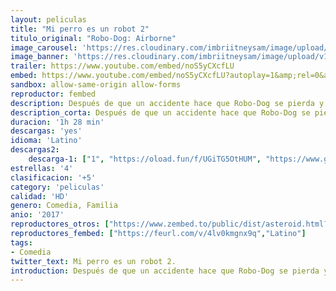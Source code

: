 ```yaml
---
layout: peliculas
title: "Mi perro es un robot 2"
titulo_original: "Robo-Dog: Airborne"
image_carousel: 'https://res.cloudinary.com/imbriitneysam/image/upload/v1542150371/robot-poster-min.jpg'
image_banner: 'https://res.cloudinary.com/imbriitneysam/image/upload/v1542150371/perro-banner-min.jpg'
trailer: https://www.youtube.com/embed/noS5yCXcfLU
embed: https://www.youtube.com/embed/noS5yCXcfLU?autoplay=1&amp;rel=0&amp;hd=1&border=0&wmode=opaque&enablejsapi=1&modestbranding=1&controls=1&showinfo=0
sandbox: allow-same-origin allow-forms
reproductor: fembed
description: Después de que un accidente hace que Robo-Dog se pierda y pierda la memoria, una nueva familia lo acoge. Tyler solicita la ayuda de Barry mientras recorren la ciudad en busca de su mejor amigo robot desaparecido.
description_corta: Después de que un accidente hace que Robo-Dog se pierda y pierda la memoria, una nueva familia lo acoge. Tyler solicita la ayuda de Barry mientras recorren la ciudad en busca de su mejor amigo robot desaparecido.
duracion: '1h 28 min'
descargas: 'yes'
idioma: 'Latino'
descargas2:
    descarga-1: ["1", "https://oload.fun/f/UGiTG5OtHUM", "https://www.google.com/s2/favicons?domain=openload.co","OpenLoad","https://res.cloudinary.com/imbriitneysam/image/upload/v1541473684/mexico.png", "Latino", "Full HD"]
estrellas: '4'
clasificacion: '+5'
category: 'peliculas'
calidad: 'HD'
genero: Comedia, Familia
anio: '2017'
reproductores_otros: ["https://www.zembed.to/public/dist/asteroid.html?id=25c83aafebd53b93c1e2b60e2a4de04c&title=Robo-Dog:%20Airborne","Latino","https://mstream.press/b6wqyhkvmjpr","Latino","https://gdriveplayer.me/embed2.php?link=lzJpp5wszalU8YRelYveUw6BXFuly3lKz1cmG67jOrPGpXUB%252FBSUGKGgn%252BjNktEBBSPrdn54%252FKtRstgftGYewt2zsPyXyCnwrsuA4xDBEksLnwmM%252Bj4tA0I2pPQ3ONoRzAP8G7twkz5jRg%252BzdUGarOOC%252Fp28W5%252FIIIHaqq%252FpzNlPylnvsxzXCNzvlLdgNOkc8tIX93PHxpe1RZoW8re%252Fmb","Subtitulado"]
reproductores_fembed: ["https://feurl.com/v/4lv0kmgnx9q","Latino"]
tags:
- Comedia
twitter_text: Mi perro es un robot 2.
introduction: Después de que un accidente hace que Robo-Dog se pierda y pierda la memoria, una nueva familia lo acoge. Tyler solicita la ayuda de Barry mientras recorren la ciudad en busca de su mejor amigo robot desaparecido.
---
```



 







